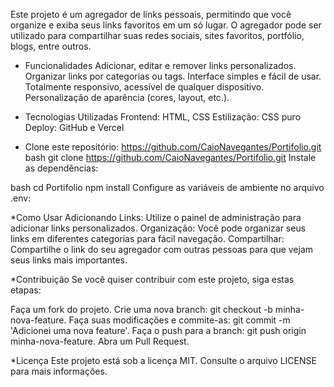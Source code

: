 Este projeto é um agregador de links pessoais, permitindo que você organize e exiba seus links favoritos em um só lugar. O agregador pode ser utilizado para compartilhar suas redes sociais, sites favoritos, portfólio, blogs, entre outros.

* Funcionalidades
Adicionar, editar e remover links personalizados.
Organizar links por categorias ou tags.
Interface simples e fácil de usar.
Totalmente responsivo, acessível de qualquer dispositivo.
Personalização de aparência (cores, layout, etc.).

* Tecnologias Utilizadas
Frontend: HTML, CSS
Estilização: CSS puro
Deploy: GitHub e Vercel

* Clone este repositório: https://github.com/CaioNavegantes/Portifolio.git
bash
git clone https://github.com/CaioNavegantes/Portifolio.git
Instale as dependências:

bash
cd Portifolio
npm install
Configure as variáveis de ambiente no arquivo .env:

*Como Usar
Adicionando Links: Utilize o painel de administração para adicionar links personalizados.
Organização: Você pode organizar seus links em diferentes categorias para fácil navegação.
Compartilhar: Compartilhe o link do seu agregador com outras pessoas para que vejam seus links mais importantes.

*Contribuição
Se você quiser contribuir com este projeto, siga estas etapas:

Faça um fork do projeto.
Crie uma nova branch: git checkout -b minha-nova-feature.
Faça suas modificações e commite-as: git commit -m 'Adicionei uma nova feature'.
Faça o push para a branch: git push origin minha-nova-feature.
Abra um Pull Request.

*Licença
Este projeto está sob a licença MIT. Consulte o arquivo LICENSE para mais informações.
